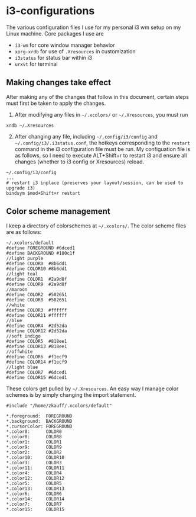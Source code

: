 # i3-configurations
The various configuration files I use for my personal i3 wm setup on my Linux machine. 
Core packages I use are 
- `i3-wm` for core window manager behavior
- `xorg-xrdb` for use of `.Xresources` in customization
- `i3status` for status bar within i3
- `urxvt` for terminal


## Making changes take effect
After making any of the changes that follow in this document, certain steps must first be taken to apply the changes.
1. After modifying any files in `~/.xcolors/` or `~/.Xresources`, you must run 
```
xrdb ~/.Xresources
```
2. After changing any file, including `~/.config/i3/config` and `~/.config/i3/.i3status.conf`, the hotkeys corresponding to the `restart` command in the i3 configuration file must be run.
My configuation file is as follows, so I need to execute ALT+Shift+r to restart i3 and ensure all changes (whether to i3 config or Xresources) reload.
```
~/.config/i3/config
...
# restart i3 inplace (preserves your layout/session, can be used to upgrade i3)
bindsym $mod+Shift+r restart
```

## Color scheme management
I keep a directory of colorschemes at `~/.xcolors/`. The color scheme files are as follows:

```
~/.xcolors/default
#define FOREGROUND #6dced1
#define BACKGROUND #100c1f
//light purple
#define COLOR0  #8b6dd1
#define COLOR10 #8b6dd1
//light teal
#define COLOR1  #2a9d8f
#define COLOR9  #2a9d8f
//maroon
#define COLOR2  #502651
#define COLOR8  #502651
//white
#define COLOR3  #ffffff
#define COLOR11 #ffffff
//blue
#define COLOR4  #2d52da
#define COLOR12 #2d52da
//soft indigo
#define COLOR5  #818ee1
#define COLOR13 #818ee1
//offwhite
#define COLOR6  #f1ecf9
#define COLOR14 #f1ecf9
//light blue 
#define COLOR7  #6dced1
#define COLOR15 #6dced1

```

These colors get pulled by `~/.Xresources`. An easy way I manage color schemes is by simply changing the import statement.

```
#include "/home/zkauff/.xcolors/default"

*.foreground:  FOREGROUND
*.background:  BACKGROUND
*.cursorColor: FOREGROUND
*.color0:      COLOR0
*.color8:      COLOR8
*.color1:      COLOR1
*.color9:      COLOR9
*.color2:      COLOR2
*.color10:     COLOR10
*.color3:      COLOR3
*.color11:     COLOR11
*.color4:      COLOR4
*.color12:     COLOR12
*.color5:      COLOR5
*.color13:     COLOR13
*.color6:      COLOR6
*.color14:     COLOR14
*.color7:      COLOR7
*.color15:     COLOR15
```
